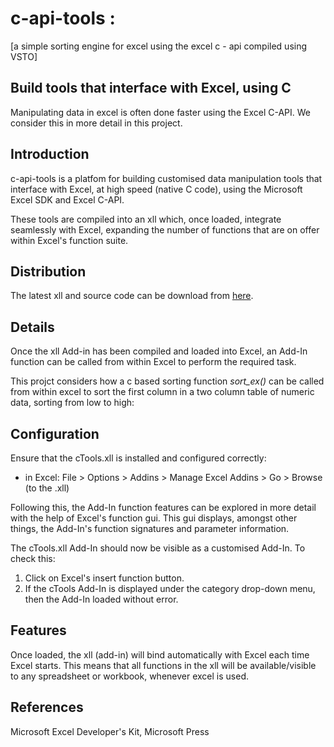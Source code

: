 # c-api-tools : 
[a simple sorting engine for excel using the excel c - api compiled using VSTO]


## Build tools that interface with Excel, using C 

Manipulating data in excel is often done faster using the Excel C-API. We consider this in more detail in this project.

## Introduction

c-api-tools is a platfom for building customised data manipulation tools that interface with Excel, at high speed (native C code), using the Microsoft Excel SDK and Excel C-API.

These tools are compiled into an xll which, once loaded, integrate seamlessly with Excel, expanding the number of functions that are on offer within Excel's function suite.

## Distribution

The latest xll and source code can be download from [here](https://github.com/gpsuser/c-api-tools/archive/master.zip).

## Details

Once the xll Add-in has been compiled and loaded into Excel, an Add-In function can be called from within Excel to perform the required task.

This projct considers how a c based sorting function _sort_ex()_ can be called from within excel to sort the first column in a two column table of numeric data, sorting from low to high:

## Configuration

Ensure that the cTools.xll is installed and configured correctly:
+ in Excel:  File > Options > Addins > Manage Excel Addins > Go > Browse (to the .xll) 

Following this, the Add-In function features can be explored in more detail with the help of Excel's function gui. This gui displays, amongst other things, the Add-In's function signatures and parameter information.

The cTools.xll Add-In should now be visible as a customised Add-In. To check this:

1. Click on Excel's insert function button. 
2. If the cTools Add-In is displayed under the category drop-down menu, then the Add-In loaded without error. 

## Features

Once loaded, the xll (add-in) will bind automatically with Excel each time Excel starts.
This means that all functions in the xll will be available/visible to any spreadsheet or workbook, whenever excel is used.

## References

Microsoft Excel  Developer's Kit, Microsoft Press
